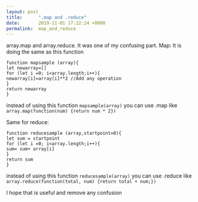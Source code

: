 ```yaml
---
layout: post
title:      ".map and .reduce"
date:       2019-11-01 17:22:24 +0000
permalink:  map_and_reduce
---
```


array.map and array.reduce. It was one of my confusing part.
Map:
It is doing the same as this function
```
function mapsample (array){
let newarray=[]
for (let i =0; i<array.length;i++){
newarray[i]=array[i]**2 //Add any operation
}
return newarray
}
```
instead of using this function `mapsample(array)` you can use .map like `array.map(function(num) {return num * 2})`


Same for reduce: 
```
function reducesample (array,startpoint=0){
let sum = startpoint
for (let i =0; i<array.length;i++){
sum= sum+ array[i]
}
return sum
}
```

instead of using this function `reducesample(array)` you can use .reduce like `array.reduce(function(total, num) {return total + num;})`

I hope that is useful and remove any confusion

